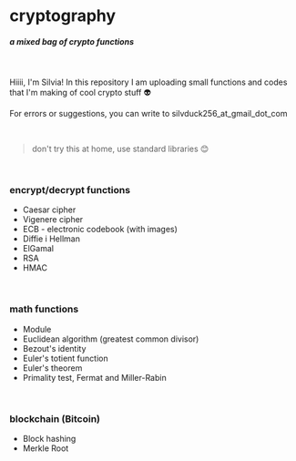 # cryptography

##### _a mixed bag of crypto functions_

&nbsp;

Hiiii, I'm Silvia! In this repository I am uploading small functions and codes that I'm making of cool crypto stuff :alien:

For errors or suggestions, you can write to silvduck256_at_gmail_dot_com

&nbsp;

> don't try this at home, use standard libraries :blush:

&nbsp;

### encrypt/decrypt functions

- Caesar cipher
- Vigenere cipher
- ECB - electronic codebook (with images)
- Diffie i Hellman
- ElGamal
- RSA
- HMAC

&nbsp;

### math functions

- Module
- Euclidean algorithm (greatest common divisor)
- Bezout's identity
- Euler's totient function
- Euler's theorem
- Primality test, Fermat and Miller-Rabin

&nbsp;

### blockchain (Bitcoin)

- Block hashing
- Merkle Root


